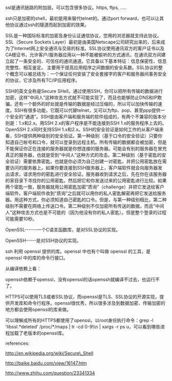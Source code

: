 ssl是通讯链路的附加层。可以包含很多协议。https, ftps, .....

ssh只是加密的shell，最初是用来替代telnet的。通过port forward，也可以让其他协议通过ssh的隧道而起到加密的效果。

SSL是一种国际标准的加密及身份认证通信协议，您用的浏览器就支持此协议。SSL（Secure Sockets Layer）最初是由美国Netscape公司研究出来的，后来成为了Internet网上安全通讯与交易的标准。SSL协议使用通讯双方的客户证书以及CA根证书，允许客户/服务器应用以一种不能被偷听的方式通讯，在通讯双方间建立起了一条安全的、可信任的通讯通道。它具备以下基本特征：信息保密性、信息完整性、相互鉴定。 主要用于提高应用程序之间数据的安全系数。SSL协议的整个概念可以被总结为：一个保证任何安装了安全套接字的客户和服务器间事务安全的协议，它涉及所有TC/IP应用程序。

SSH的英文全称是Secure SHell。通过使用SSH，你可以把所有传输的数据进行加密，这样“中间人”这种攻击方式就不可能实现了，而且也能够防止DNS和IP欺骗。还有一个额外的好处就是传输的数据是经过压缩的，所以可以加快传输的速度。SSH有很多功能，它既可以代替telnet，又可以为ftp、pop、甚至ppp提供一个安全的“通道”。SSH是由客户端和服务端的软件组成的，有两个不兼容的版本分别是：1.x和2.x。用SSH 2.x的客户程序是不能连接到SSH 1.x的服务程序上去的。OpenSSH 2.x同时支持SSH 1.x和2.x。SSH的安全验证是如何工作的从客户端来看，SSH提供两种级别的安全验证。第一种级别（基于口令的安全验证）只要你知道自己帐号和口令，就可以登录到远程主机。所有传输的数据都会被加密，但是不能保证你正在连接的服务器就是你想连接的服务器。可能会有别的服务器在冒充真正的服务器，也就是受到“中间人”这种方式的攻击。第二种级别（基于密匙的安全验证）需要依靠密匙，也就是你必须为自己创建一对密匙，并把公用密匙放在需要访问的服务器上。如果你要连接到SSH服务器上，客户端软件就会向服务器发出请求，请求用你的密匙进行安全验证。服务器收到请求之后，先在你在该服务器的家目录下寻找你的公用密匙，然后把它和你发送过来的公用密匙进行比较。如果两个密匙一致，服务器就用公用密匙加密“质询”（challenge）并把它发送给客户端软件。客户端软件收到“质询”之后就可以用你的私人密匙解密再把它发送给服务器。用这种方式，你必须知道自己密匙的口令。但是，与第一种级别相比，第二种级别不需要在网络上传送口令。第二种级别不仅加密所有传送的数据，而且“中间人”这种攻击方式也是不可能的（因为他没有你的私人密匙）。但是整个登录的过程可能需要10秒。

OpenSSL------一个C语言函数库，是对SSL协议的实现。

OpenSSH-----是对SSH协议的实现。

ssh 利用 openssl 提供的库。openssl 中也有个叫做 openssl 的工具，是 openssl 中的库的命令行接口。

从编译依赖上看：

openssh依赖于openssl，没有openssl的话openssh就编译不过去，也运行不了。

HTTPS可以使用TLS或者SSL协议，而openssl是TLS、SSL协议的开源实现，提供开发库和命令行程序。openssl很优秀，所以很多涉及到数据加密、传输加密的地方都会使用openssl的库来做。

可以理解成所有的HTTPS都使用了openssl。以root身份执行命令：grep -l 'libssl.\*deleted' /proc/\*/maps | tr -cd 0-9\\\\n | xargs -r ps u，可以看到哪些进程加载了老版本的openssl库。

references:

http://en.wikipedia.org/wiki/Secure\_Shell

http://baike.baidu.com/view/16147.htm

http://www.zhihu.com/question/23341334